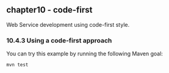 chapter10 - code-first
----------------------

Web Service development using code-first style.

### 10.4.3 Using a code-first approach

You can try this example by running the following Maven goal:

    mvn test

